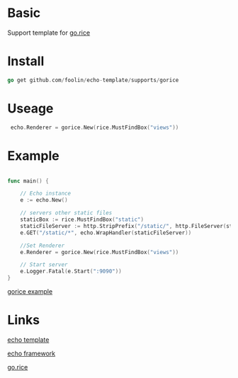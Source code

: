 # Basic
Support template for [go.rice](github.com/GeertJohan/go.rice/rice)


# Install
```go
go get github.com/foolin/echo-template/supports/gorice
```

# Useage

```go
 echo.Renderer = gorice.New(rice.MustFindBox("views"))
```

# Example
```go

func main() {

	// Echo instance
	e := echo.New()

	// servers other static files
	staticBox := rice.MustFindBox("static")
	staticFileServer := http.StripPrefix("/static/", http.FileServer(staticBox.HTTPBox()))
	e.GET("/static/*", echo.WrapHandler(staticFileServer))

	//Set Renderer
	e.Renderer = gorice.New(rice.MustFindBox("views"))

	// Start server
	e.Logger.Fatal(e.Start(":9090"))
}

```

[gorice example](https://github.com/foolin/echo-template/tree/master/examples/gorice)

# Links

[echo template](https://github.com/foolin/gin-template)

[echo framework](https://github.com/labstack/echo)

[go.rice](https://github.com/GeertJohan/go.rice)
